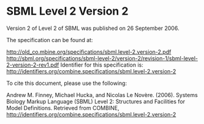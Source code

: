 # SBML Level 2 Version 2
Version 2 of Level 2 of SBML was published on 26 September 2006.

The specification can be found at:

http://old_co.mbine.org/specifications/sbml.level-2.version-2.pdf
http://sbml.org/specifications/sbml-level-2/version-2/revision-1/sbml-level-2-version-2-rev1.pdf
Identifier for this specification is: http://identifiers.org/combine.specifications/sbml.level-2.version-2

To cite this document, please use the following:

Andrew M. Finney, Michael Hucka, and Nicolas Le Novère. (2006). Systems Biology Markup Language (SBML) Level 2: Structures and Facilities for Model Definitions. Retrieved from COMBINE, http://identifiers.org/combine.specifications/sbml.level-2.version-2